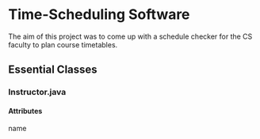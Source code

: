 # Time-Scheduling Software

The aim of this project was to come up with a schedule checker for the CS faculty to plan course timetables.

## Essential Classes
### Instructor.java
#### Attributes
name
